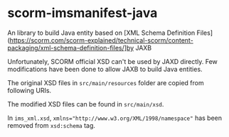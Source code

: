 # scorm-imsmanifest-java
An library to build Java entity based on [XML Schema Definition Files](https://scorm.com/scorm-explained/technical-scorm/content-packaging/xml-schema-definition-files/]by JAXB

Unfortunately, SCORM official XSD can't be used by JAXD directly. Few modifications have been done to allow JAXB to build Java entities.

The original XSD files in `src/main/resources` folder are copied from following URIs.

The modified XSD files can be found in `src/main/xsd`.  

In `ims_xml.xsd`, `xmlns="http://www.w3.org/XML/1998/namespace"` has been removed from `xsd:schema` tag.

